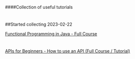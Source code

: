 ####Collection of useful tutorials
#
##Started collecting 2023-02-22


[Functional Programming in Java - Full Course](https://youtu.be/rPSL1alFIjI)
#
[APIs for Beginners - How to use an API (Full Course / Tutorial)](https://www.youtube.com/watch?v=GZvSYJDk-us)
